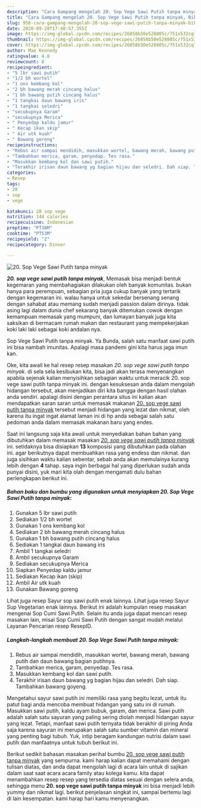 ```yaml
---
description: "Cara Gampang mengolah 20. Sop Vege Sawi Putih tanpa minyak, Bikin Ngiler"
title: "Cara Gampang mengolah 20. Sop Vege Sawi Putih tanpa minyak, Bikin Ngiler"
slug: 956-cara-gampang-mengolah-20-sop-vege-sawi-putih-tanpa-minyak-bikin-ngiler
date: 2020-09-28T17:40:57.355Z
image: https://img-global.cpcdn.com/recipes/26858b50e528805c/751x532cq70/20-sop-vege-sawi-putih-tanpa-minyak-foto-resep-utama.jpg
thumbnail: https://img-global.cpcdn.com/recipes/26858b50e528805c/751x532cq70/20-sop-vege-sawi-putih-tanpa-minyak-foto-resep-utama.jpg
cover: https://img-global.cpcdn.com/recipes/26858b50e528805c/751x532cq70/20-sop-vege-sawi-putih-tanpa-minyak-foto-resep-utama.jpg
author: Mae Kennedy
ratingvalue: 4.8
reviewcount: 8
recipeingredient:
- "5 lbr sawi putih"
- "1/2 bh wortel"
- "1 ons kembang kol"
- "2 bh bawang merah cincang halus"
- "1 bh bawang putih cincang halus"
- "1 tangkai daun bawang iris"
- "1 tangkai seledri"
- "secukupnya Garam"
- "secukupnya Merica"
- " Penyedap kaldu jamur"
- " Kecap ikan skip"
- " Air utk kuah"
- " Bawang goreng"
recipeinstructions:
- "Rebus air sampai mendidih, masukkan wortel, bawang merah, bawang putih dan daun bawang bagian putihnya."
- "Tambahkan merica, garam, penyedap. Tes rasa."
- "Masukkan kembang kol dan sawi putih."
- "Terakhir irisan daun bawang yg bagian hijau dan seledri. Dah siap. Tambahkan bawang goyeng."
categories:
- Resep
tags:
- 20
- sop
- vege

katakunci: 20 sop vege 
nutrition: 144 calories
recipecuisine: Indonesian
preptime: "PT38M"
cooktime: "PT53M"
recipeyield: "2"
recipecategory: Dinner

---
```



![20. Sop Vege Sawi Putih tanpa minyak](https://img-global.cpcdn.com/recipes/26858b50e528805c/751x532cq70/20-sop-vege-sawi-putih-tanpa-minyak-foto-resep-utama.jpg)

<b><i>20. sop vege sawi putih tanpa minyak</i></b>, Memasak bisa menjadi bentuk kegemaran yang membahagiakan dilakukan oleh banyak komunitas. bukan hanya para perempuan, sebagian pria juga cukup banyak yang tertarik dengan kegemaran ini. walau hanya untuk sekedar bersenang senang dengan sahabat atau memang sudah menjadi passion dalam dirinya. tidak asing lagi dalam dunia chef sekarang banyak ditemukan cowok dengan kemampuan memasak yang mumpuni, dan lumayan banyak juga kita saksikan di bermacam rumah makan dan restaurant yang mempekerjakan koki laki laki sebagai koki andalan nya.

Sop Vege Sawi Putih tanpa minyak. Ya Bunda, salah satu manfaat sawi putih ini bisa nambah imunitas. Apalagi masa pandemi gini kita harus jaga imun kan.

Oke, kita awali ke hal resep resep masakan <i>20. sop vege sawi putih tanpa minyak</i>. di sela sela kesibukan kita, bisa jadi akan terasa menyenangkan apabila sejenak kalian menyisihkan sebagian waktu untuk meracik 20. sop vege sawi putih tanpa minyak ini. dengan kesuksesan anda dalam mengolah hidangan tersebut, akan menjadikan diri kita bangga dengan hasil olahan anda sendiri. apalagi disini dengan perantara situs ini kalian akan mendapatkan saran saran untuk memasak makanan <u>20. sop vege sawi putih tanpa minyak</u> tersebut menjadi hidangan yang lezat dan nikmat, oleh karena itu ingat ingat alamat laman ini di hp anda sebagai salah satu pedoman anda dalam memasak makanan baru yang endes.


Saat ini langsung saja kita awali untuk menyediakan bahan bahan yang dibutuhkan dalam memasak masakan <u><i>20. sop vege sawi putih tanpa minyak</i></u> ini. setidaknya bisa disiapkan <b>13</b> komposisi yang dibutuhkan pada olahan ini. agar berikutnya dapat membuahkan rasa yang endess dan nikmat. dan juga sisihkan waktu kalian sebentar, sebab anda akan memulainya kurang lebih dengan <b>4</b> tahap. saya ingin berbagai hal yang diperlukan sudah anda punyai disini, yuk mari kita olah dengan mengamati dulu bahan perlengkapan berikut ini.

<!--inarticleads1-->

##### Bahan baku dan bumbu yang digunakan untuk menyiapkan 20. Sop Vege Sawi Putih tanpa minyak:

1. Gunakan 5 lbr sawi putih
1. Sediakan 1/2 bh wortel
1. Gunakan 1 ons kembang kol
1. Sediakan 2 bh bawang merah cincang halus
1. Gunakan 1 bh bawang putih cincang halus
1. Sediakan 1 tangkai daun bawang iris
1. Ambil 1 tangkai seledri
1. Ambil secukupnya Garam
1. Sediakan secukupnya Merica
1. Siapkan  Penyedap kaldu jamur
1. Sediakan  Kecap ikan (skip)
1. Ambil  Air utk kuah
1. Gunakan  Bawang goreng


Lihat juga resep Sayur sop sawi putih enak lainnya. Lihat juga resep Sayur Sup Vegetarian enak lainnya. Berikut ini adalah kumpulan resep masakan mengenai Sop Cumi Sawi Putih. Selain itu anda juga dapat mencari resep masakan lain, misal Sop Cumi Sawi Putih dengan sangat mudah melalui Layanan Pencarian resep ResepID. 

<!--inarticleads2-->

##### Langkah-langkah membuat 20. Sop Vege Sawi Putih tanpa minyak:

1. Rebus air sampai mendidih, masukkan wortel, bawang merah, bawang putih dan daun bawang bagian putihnya.
1. Tambahkan merica, garam, penyedap. Tes rasa.
1. Masukkan kembang kol dan sawi putih.
1. Terakhir irisan daun bawang yg bagian hijau dan seledri. Dah siap. Tambahkan bawang goyeng.


Mengetahui sayur sawi putih ini memiliki rasa yang begitu lezat, untuk itu patut bagi anda mencoba membuat hidangan yang satu ini di rumah. Masukkan sawi putih, kaldu ayam bubuk, garam, dan merica. Sawi putih adalah salah satu sayuran yang paling sering diolah menjadi hidangan sayur yang lezat. Tetapi, manfaat sawi putih ternyata tidak berakhir di piring Anda saja karena sayuran ini merupakan salah satu sumber vitamin dan mineral yang penting bagi tubuh. Yuk, intip beragam kandungan nutrisi dalam sawi putih dan manfaatnya untuk tubuh berikut ini. 

Berikut sedikit bahasan masakan perihal bumbu <u>20. sop vege sawi putih tanpa minyak</u> yang sempurna. kami harap kalian dapat memahami dengan tulisan diatas, dan anda dapat mengolah lagi di acara lain untuk di sajikan dalam saat saat acara acara family atau kolega kamu. kita dapat menambahkan resep resep yang tersedia diatas sesuai dengan selera anda, sehingga menu <b>20. sop vege sawi putih tanpa minyak</b> ini bisa menjadi lebih yummy dan nikmat lagi. berikut penjelasan singkat ini, sampai bertemu lagi di lain kesempatan. kami harap hari kamu menyenangkan.
